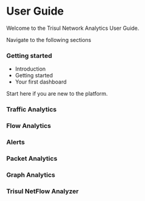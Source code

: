 # User Guide

Welcome to the Trisul Network Analytics User Guide.


Navigate to the following sections


### Getting started

 - Introduction 
 - Getting started 
 - Your first dashboard

Start here if you are new to the platform. 

### Traffic Analytics


### Flow Analytics


### Alerts

### Packet Analytics

### Graph Analytics

### Trisul NetFlow Analyzer


